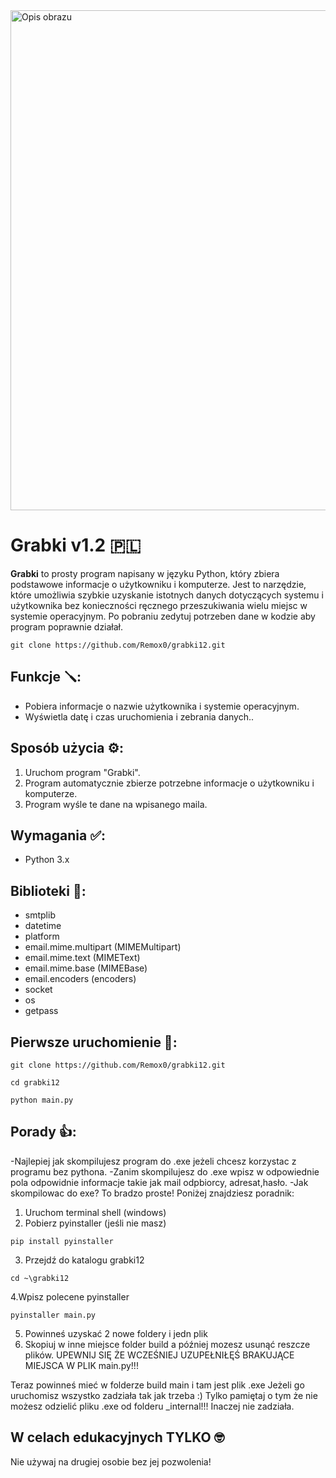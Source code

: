 

<img src="https://cdn.discordapp.com/attachments/843729542413025300/1225599032903204896/garden-1300347_1280.png?ex=6621b70b&is=660f420b&hm=9ef78e7867e2d57d8875a64fe944f4545d48a7b9e5f3ef856c7aaa17f382edad&" alt="Opis obrazu" width="800">
<br>

# Grabki v1.2 🇵🇱

**Grabki** to prosty program napisany w języku Python, który zbiera podstawowe informacje o użytkowniku i komputerze. Jest to narzędzie, które umożliwia szybkie uzyskanie istotnych danych dotyczących systemu i użytkownika bez konieczności ręcznego przeszukiwania wielu miejsc w systemie operacyjnym. Po pobraniu zedytuj potrzeben dane w kodzie aby program poprawnie działał.

```
git clone https://github.com/Remox0/grabki12.git
```

## Funkcje 🪛:
- Pobiera informacje o nazwie użytkownika i systemie operacyjnym.
- Wyświetla datę i czas uruchomienia i zebrania danych..

## Sposób użycia ⚙️:
1. Uruchom program "Grabki".
2. Program automatycznie zbierze potrzebne informacje o użytkowniku i komputerze.
3. Program wyśle te dane na wpisanego maila.

## Wymagania ✅:
- Python 3.x

## Biblioteki 📕:

- smtplib
- datetime
- platform
- email.mime.multipart (MIMEMultipart)
- email.mime.text (MIMEText)
- email.mime.base (MIMEBase)
- email.encoders (encoders)
- socket
- os
- getpass


## Pierwsze uruchomienie 🚀:
```
git clone https://github.com/Remox0/grabki12.git
```
```
cd grabki12
```
```
python main.py
```

## Porady 👍:
-Najlepiej jak skompilujesz program do .exe jeżeli chcesz korzystac z programu bez pythona.
-Zanim skompilujesz do .exe wpisz w odpowiednie pola odpowidnie informacje takie jak mail odpbiorcy, adresat,hasło.
-Jak skompilowac do exe? To bradzo proste! Poniżej znajdziesz poradnik:
1. Uruchom terminal shell (windows)
2. Pobierz pyinstaller (jeśli nie masz)
```
pip install pyinstaller
```
3. Przejdź do katalogu grabki12
```
cd ~\grabki12
```
4.Wpisz polecene pyinstaller
```
pyinstaller main.py
```
5. Powinneś uzyskać 2 nowe foldery i jedn plik
6. Skopiuj w inne miejsce folder build a później mozesz usunąć reszcze plików.
UPEWNIJ SIĘ ŻE WCZEŚNIEJ UZUPEŁNIŁĘŚ BRAKUJĄCE MIEJSCA W PLIK main.py!!!

Teraz powinneś mieć w folderze build main i tam jest plik .exe
Jeżeli go uruchomisz wszystko zadziała tak jak trzeba :)
Tylko pamiętaj o tym że nie możesz odzielić pliku .exe od folderu _internal!!! Inaczej nie zadziała. 

## W celach edukacyjnych TYLKO 🤓
Nie używaj na drugiej osobie bez jej pozwolenia!

